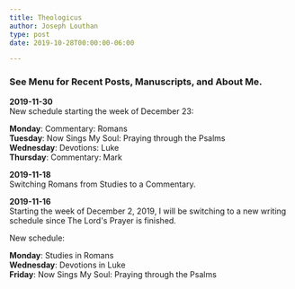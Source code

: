 ```yaml
---
title: Theologicus
author: Joseph Louthan
type: post
date: 2019-10-28T00:00:00-06:00

---
```

### See Menu for Recent Posts, Manuscripts, and About Me.

**2019-11-30**  
New schedule starting the week of December 23:
 
**Monday**: Commentary: Romans  
**Tuesday**: Now Sings My Soul: Praying through the Psalms  
**Wednesday**: Devotions: Luke  
**Thursday**: Commentary: Mark


**2019-11-18**  
Switching Romans from Studies to a Commentary.

**2019-11-16**  
Starting the week of December 2, 2019, I will be switching to a new writing schedule since The Lord's Prayer is finished.

New schedule:

**Monday**: Studies in Romans  
**Wednesday**: Devotions in Luke  
**Friday**: Now Sings My Soul: Praying through the Psalms
